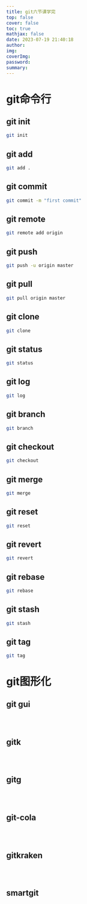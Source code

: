 ```yaml
---
title: git六节课学完
top: false
cover: false
toc: true
mathjax: false
date: 2023-07-19 21:40:18
author:
img:
coverImg:
password:
summary:
---     
```

# git命令行
## git init
```bash
git init
```
## git add
```bash
git add .
```
## git commit
```bash
git commit -m "first commit"
```
## git remote
```bash
git remote add origin
```
## git push
```bash
git push -u origin master
```
## git pull
```bash
git pull origin master
```
## git clone
```bash
git clone
``` 
## git status
```bash
git status
```
## git log
```bash
git log
```
## git branch
```bash
git branch
```
## git checkout
```bash
git checkout
```
## git merge
```bash
git merge
```
## git reset
```bash
git reset
```
## git revert
```bash
git revert
```
## git rebase
```bash
git rebase
```
## git stash
```bash
git stash
```
## git tag
```bash
git tag
```
    
# git图形化
## git gui
```bash

    
``` 
## gitk
```bash

    
```
## gitg
```bash

    
```
## git-cola
```bash

    
```
## gitkraken
```bash

    
```
## smartgit
```bash

    
```


